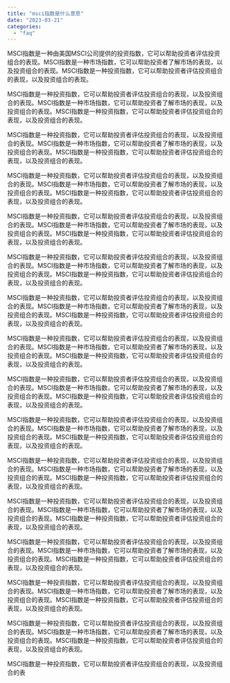 ```yaml
---
title: "msci指数是什么意思"
date: "2023-03-21"
categories: 
  - "faq"
---
```


MSCI指数是一种由美国MSCI公司提供的投资指数，它可以帮助投资者评估投资组合的表现。MSCI指数是一种市场指数，它可以帮助投资者了解市场的表现，以及投资组合的表现。MSCI指数是一种投资指数，它可以帮助投资者评估投资组合的表现，以及投资组合的表现。

MSCI指数是一种投资指数，它可以帮助投资者评估投资组合的表现，以及投资组合的表现。MSCI指数是一种市场指数，它可以帮助投资者了解市场的表现，以及投资组合的表现。MSCI指数是一种投资指数，它可以帮助投资者评估投资组合的表现，以及投资组合的表现。

MSCI指数是一种投资指数，它可以帮助投资者评估投资组合的表现，以及投资组合的表现。MSCI指数是一种市场指数，它可以帮助投资者了解市场的表现，以及投资组合的表现。MSCI指数是一种投资指数，它可以帮助投资者评估投资组合的表现，以及投资组合的表现。

MSCI指数是一种投资指数，它可以帮助投资者评估投资组合的表现，以及投资组合的表现。MSCI指数是一种市场指数，它可以帮助投资者了解市场的表现，以及投资组合的表现。MSCI指数是一种投资指数，它可以帮助投资者评估投资组合的表现，以及投资组合的表现。

MSCI指数是一种投资指数，它可以帮助投资者评估投资组合的表现，以及投资组合的表现。MSCI指数是一种市场指数，它可以帮助投资者了解市场的表现，以及投资组合的表现。MSCI指数是一种投资指数，它可以帮助投资者评估投资组合的表现，以及投资组合的表现。

MSCI指数是一种投资指数，它可以帮助投资者评估投资组合的表现，以及投资组合的表现。MSCI指数是一种市场指数，它可以帮助投资者了解市场的表现，以及投资组合的表现。MSCI指数是一种投资指数，它可以帮助投资者评估投资组合的表现，以及投资组合的表现。

MSCI指数是一种投资指数，它可以帮助投资者评估投资组合的表现，以及投资组合的表现。MSCI指数是一种市场指数，它可以帮助投资者了解市场的表现，以及投资组合的表现。MSCI指数是一种投资指数，它可以帮助投资者评估投资组合的表现，以及投资组合的表现。

MSCI指数是一种投资指数，它可以帮助投资者评估投资组合的表现，以及投资组合的表现。MSCI指数是一种市场指数，它可以帮助投资者了解市场的表现，以及投资组合的表现。MSCI指数是一种投资指数，它可以帮助投资者评估投资组合的表现，以及投资组合的表现。

MSCI指数是一种投资指数，它可以帮助投资者评估投资组合的表现，以及投资组合的表现。MSCI指数是一种市场指数，它可以帮助投资者了解市场的表现，以及投资组合的表现。MSCI指数是一种投资指数，它可以帮助投资者评估投资组合的表现，以及投资组合的表现。

MSCI指数是一种投资指数，它可以帮助投资者评估投资组合的表现，以及投资组合的表现。MSCI指数是一种市场指数，它可以帮助投资者了解市场的表现，以及投资组合的表现。MSCI指数是一种投资指数，它可以帮助投资者评估投资组合的表现，以及投资组合的表现。

MSCI指数是一种投资指数，它可以帮助投资者评估投资组合的表现，以及投资组合的表现。MSCI指数是一种市场指数，它可以帮助投资者了解市场的表现，以及投资组合的表现。MSCI指数是一种投资指数，它可以帮助投资者评估投资组合的表现，以及投资组合的表现。

MSCI指数是一种投资指数，它可以帮助投资者评估投资组合的表现，以及投资组合的表现。MSCI指数是一种市场指数，它可以帮助投资者了解市场的表现，以及投资组合的表现。MSCI指数是一种投资指数，它可以帮助投资者评估投资组合的表现，以及投资组合的表现。

MSCI指数是一种投资指数，它可以帮助投资者评估投资组合的表现，以及投资组合的表现。MSCI指数是一种市场指数，它可以帮助投资者了解市场的表现，以及投资组合的表现。MSCI指数是一种投资指数，它可以帮助投资者评估投资组合的表现，以及投资组合的表现。

MSCI指数是一种投资指数，它可以帮助投资者评估投资组合的表现，以及投资组合的表现。MSCI指数是一种市场指数，它可以帮助投资者了解市场的表现，以及投资组合的表现。MSCI指数是一种投资指数，它可以帮助投资者评估投资组合的表现，以及投资组合的表现。

MSCI指数是一种投资指数，它可以帮助投资者评估投资组合的表现，以及投资组合的表现。MSCI指数是一种市场指数，它可以帮助投资者了解市场的表现，以及投资组合的表现。MSCI指数是一种投资指数，它可以帮助投资者评估投资组合的表现，以及投资组合的表现。

MSCI指数是一种投资指数，它可以帮助投资者评估投资组合的表现，以及投资组合的表
